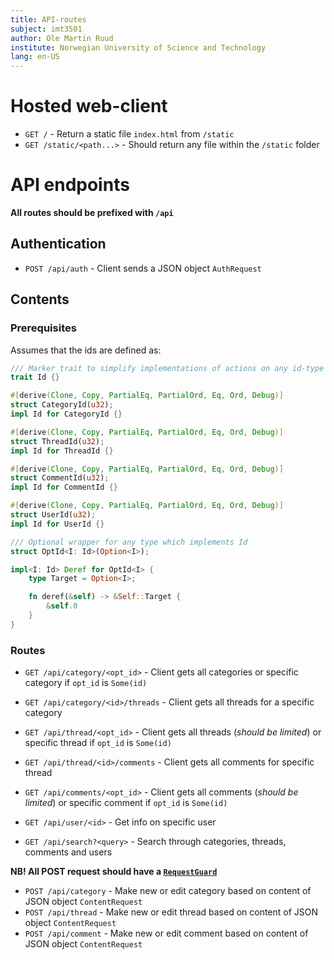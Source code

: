 ```yaml
---
title: API-routes
subject: imt3501
author: Ole Martin Ruud
institute: Norwegian University of Science and Technology
lang: en-US
---
```


# Hosted web-client

- `GET /` - Return a static file `index.html` from `/static`
- `GET /static/<path...>` - Should return any file within the `/static` folder

# API endpoints

**All routes should be prefixed with `/api`**

## Authentication

- `POST /api/auth` - Client sends a JSON object `AuthRequest`

## Contents

### Prerequisites

Assumes that the ids are defined as:

```rust
/// Marker trait to simplify implementations of actions on any id-type
trait Id {}

#[derive(Clone, Copy, PartialEq, PartialOrd, Eq, Ord, Debug)]
struct CategoryId(u32);
impl Id for CategoryId {}

#[derive(Clone, Copy, PartialEq, PartialOrd, Eq, Ord, Debug)]
struct ThreadId(u32);
impl Id for ThreadId {}

#[derive(Clone, Copy, PartialEq, PartialOrd, Eq, Ord, Debug)]
struct CommentId(u32);
impl Id for CommentId {}

#[derive(Clone, Copy, PartialEq, PartialOrd, Eq, Ord, Debug)]
struct UserId(u32);
impl Id for UserId {}

/// Optional wrapper for any type which implements Id
struct OptId<I: Id>(Option<I>);

impl<I: Id> Deref for OptId<I> {
    type Target = Option<I>;

    fn deref(&self) -> &Self::Target {
        &self.0
    }
}
```

### Routes

- `GET /api/category/<opt_id>` - Client gets all categories or specific category if `opt_id` is `Some(id)`
- `GET /api/category/<id>/threads` - Client gets all threads for a specific category
- `GET /api/thread/<opt_id>` - Client gets all threads (*should be limited*) or specific thread if `opt_id` is `Some(id)`
- `GET /api/thread/<id>/comments` - Client gets all comments for specific thread
- `GET /api/comments/<opt_id>` - Client gets all comments (*should be limited*) or specific comment if `opt_id` is `Some(id)`

- `GET /api/user/<id>` - Get info on specific user
- `GET /api/search?<query>` - Search through categories, threads, comments and users

**NB! All POST request should have a [`RequestGuard`](https://rocket.rs/guide/requests/#request-guards)**

- `POST /api/category` - Make new or edit category based on content of JSON object `ContentRequest`
- `POST /api/thread` - Make new or edit thread based on content of JSON object `ContentRequest`
- `POST /api/comment` - Make new or edit comment based on content of JSON object `ContentRequest`
